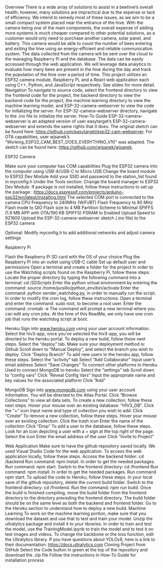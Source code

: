 Overview
There is a wide array of solutions to assist in a beehive’s overall health; however, many solutions are impractical due to the expense or lack of efficiency. We intend to remedy most of these issues, as we aim to be a small compact system placed near the entrance of the hive. With the camera being one of the main components, the overall expense of adding more systems is much cheaper compared to other potential solutions, as a customer would only need to purchase another camera, solar panel, and battery. This camera would be able to count the number of bees entering and exiting the hive using an energy-efficient and reliable communication system. The data collected from the camera will be sent over the cloud to the managing Raspberry Pi and the database. The data can be easily accessed through the web application. We will leverage data analytics to evaluate how many bees are present in the hive during the day and track the population of the hive over a period of time. 
This project utilizes an ESP32 camera module, Raspberry Pi, and a React web application each using C++, Python, and JavaScript respectively. See slides for more detail.
Navigation
To navigate to source code, select the frontend directory to view the frontend code for the project, the backend directory to view the backend code for the project, the machine learning directory to view the machine learning model, and ESP-32-camera-webserver to view the code for initializing the server. For ESP-32-camera-webserver directory, navigate to the .ino file to initialize the server.
How-To Guide
ESP-32-camera-webserver is an adapted version of user easytarget’s ESP-32-camera-webserver and extends the same rights that it does. The original sketch can be found here: https://github.com/easytarget/esp32-cam-webserver. For OTA capabilities, user wjsanek’s “Working_ESP32_CAM_BEST_DOES_EVERYTHING_V10" was adapted. The sketch can be found here: https://github.com/wjsanek/wjsanek.

ESP32 Camera

Make sure your computer has COM capabilities
Plug the ESP32 camera into the computer using USB-A/USB-C to Micro USB
Change the board module to ESP32 Dev Module
Add your SSID and password to the station_list found in myconfig.h
Under the Tools section: 
Change the board manager to ESP32 Dev Module. 
If package is not installed, follow these instructions to set up the package : https://docs.espressif.com/projects/arduino-esp32/en/latest/installing.html
The selected COM port is connected to the camera
CPU Frequency to 240MHz (WiFi/BT)
Flash Frequency to 80 MHz
Flash mode to QIO
Flash size to 4 MB
Partition Scheme to Minimal SPIFFS (1.9 MB APP with OTA/190 KB SPIFFS)
PSRAM to Enabled
Upload Speed to 921600
Upload the ESP-32-camera-webserver sketch (.ino file) to the ESP32 camera

Optional: Modify myconfig.h to add additional networks and adjust camera settings

Raspberry Pi

Flash the Raspberry Pi SD card with the OS of your choice
Plug the Raspberry Pi into an outlet using USB-C cable
Set up default user and permissions
Open a terminal and create a folder for the project
In order to use the Watchdog scripts found on the Raspberry Pi, follow these steps:
Locate the proper directory by typing the following command into a terminal: cd /SDScripts
Enter the python virtual environment by entering the command: source /home/jursillo/python_env/bin/activate
Enter the command: python sender_watchdog.py, in order to manually run the script.
In order to modify the cron log, follow these instructions:
Open a terminal and enter the command: sudo root, to become a root user. 
Enter the command: crontab -e
The command will prompt a new terminal where you can edit any cron jobs. At the time of this ReadMe, we only have one cron job that runs the watchdog script at boot. 



Heroku 
Sign into www.heroku.com using your user account information.
Select the hiv3-app, once you’ve selected the hiv3-app, you will be directed to the heroku portal.
To deploy a new build, follow these next steps. 
Select the “deploy” tab.
Make sure your deployment method is: Github
Scroll down to “Manual Deploy”, and select the branch you wish to deploy. 
Click “Deploy Branch”
To add new users to the heroku app, follow these steps. 
Select the “activity” tab 
Select “Add Collaborator”
Input user’s email address
Select “Save Changes”
To connect other platforms to Heroku
Used to connect MongoDB to heroku
Select the “settings” tab
Scroll down to “config vars”
Click “Reveal Config Vars”
Input the appropriate name and key values for the associated platform
Click “Add”

MongoDB
Sign into www.mongodb.com using your user account information.
You will be directed to the Atlas Portal. Click “Browse Collections” to view all data sets. 
To create a new collection, follow these next steps.
Hover your mouse over an existing database: “HIV3_DB”. 
Click the “+” icon
Input name and type of collection you wish to add. 
Click “Create”
To remove a new collection, follow these steps.
Hover your mouse over an existing collection.
Click the trash icon
Enter the name of the collection
Click “Drop”
To add a user to the database, follow these steps.
Look for an icon depicting a user with a + sign at the top right of the page.
Select the icon
Enter the email address of the user
Click “Invite to Project”

Web Application
Make sure to have the github repository saved locally. We used Visual Studio Code for the web application.
To access the web application locally, follow these steps.
Access the backend folder: cd /backend
Run command: npm install. In order to get the needed packages. 
Run command: npm start.
Switch to the frontend directory: cd /frontend
Run command: npm install. In order to get the needed packages.
Run command npm start.
To upload the code to Heroku, follow these steps.
In your local save of the github repository, delete the current build folder.
Switch to the frontend directory: cd /frontend.
Run the command: npm run build.
Once the build is finished compiling, move the build folder from the frontend directory to the directory preceding the frontend directory. 
The build folder should be on the same level as both the backend and frontend folder. 
Go to the Heroku section to understand how to deploy a new build. 
Machine Learning
To work on the machine learning portion, make sure that you download the dataset and use that to test and train your model. Unzip the ultralytics package and install it to your libraries. 
In order to train and test the model, use the TrainingModel.ipynb to train the model and to test it on test images and videos. 
To change the backbone or the loss function, edit the Ultralytics library.
If you have questions about YOLOv8, here is a link to their documentation: https://docs.ultralytics.com
Cloning Project from GitHub
Select the Code button in green at the top of the repository and download the .zip file
Follow the instructions in How-To Guide for installation process
